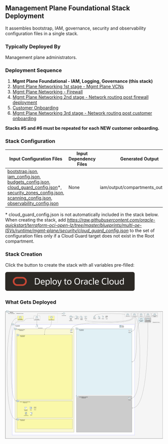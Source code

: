 ## Management Plane Foundational Stack Deployment

It assembles bootstrap, IAM, governance, security and observability configuration files in a single stack. 

### Typically Deployed By

Management plane administrators.

### Deployment Sequence

1. **Mgmt Plane Foundational - IAM, Logging, Governance (this stack)**
2. [Mgmt Plane Networking 1st stage - Mgmt Plane VCNs](./MPLANE-NETWORKING.md#stage1)
3. [Mgmt Plane Networking - Firewall](./MPLANE-FIREWALL.md)
4. [Mgmt Plane Networking 2nd stage - Network routing post firewall deployment](./MPLANE-NETWORKING.md#stage2)
5. [Customer Onboarding](./CUSTOMER-ONBOARDING.md)
6. [Mgmt Plane Networking 3rd stage - Network routing post customer onboarding](./MPLANE-NETWORKING.md#stage3)

**Stacks #5 and #6 must be repeated for each NEW customer onboarding.**

### Stack Configuration

Input Configuration Files | Input Dependency Files | Generated Output
--------------------------|------------------------|------------------
[bootstrap.json](../../runtime/mgmt-plane/bootstrap/bootstrap.json), [iam_config.json](../../runtime/mgmt-plane/iam/iam_config.json), [budgets_config.json](../../runtime/mgmt-plane/governance/budgets_config.json), [cloud_guard_config.json](../../runtime/mgmt-plane/security/cloud_guard_config.json)\*, [security_zones_config.json](../../runtime/mgmt-plane/security/security_zones_config.json), [scanning_config.json](../../runtime/mgmt-plane/security/scanning_config.json), [observability_config.json](../../runtime/mgmt-plane/observability/observability_config.json) | None | iam/output/compartments_output.json

\* cloud_guard_config.json is not automatically included in the stack below. When creating the stack, add *https://raw.githubusercontent.com/oracle-quickstart/terraform-oci-open-lz/tree/master/blueprints/multi-oe-ISVs/runtime/mgmt-plane/security/cloud_guard_config.json* to the set of configuration files only if a Cloud Guard target does not exist in the Root compartment.

### Stack Creation

Click the button to create the stack with all variables pre-filled:

[![Deploy_To_OCI](../images/DeployToOCI.svg)](https://cloud.oracle.com/resourcemanager/stacks/create?zipUrl=https://github.com/oci-landing-zones/terraform-oci-landing-zones-orchestrator/archive/refs/heads/main.zip&zipUrlVariables={"input_config_files_urls":"https://raw.githubusercontent.com/oracle-quickstart/terraform-oci-open-lz/tree/master/blueprints/multi-oe-ISVs/runtime/mgmt-plane/bootstrap/bootstrap.json,https://raw.githubusercontent.com/oracle-quickstart/terraform-oci-open-lz/tree/master/blueprints/multi-oe-ISVs/runtime/mgmt-plane/iam/iam_config.json,https://raw.githubusercontent.com/oracle-quickstart/terraform-oci-open-lz/tree/master/blueprints/multi-oe-ISVs/runtime/mgmt-plane/governance/budgets_config.json,https://raw.githubusercontent.com/oracle-quickstart/terraform-oci-open-lz/tree/master/blueprints/multi-oe-ISVs/runtime/mgmt-plane/observability/observability_config.json,https://raw.githubusercontent.com/oracle-quickstart/terraform-oci-open-lz/tree/master/blueprints/multi-oe-ISVs/runtime/mgmt-plane/security/scanning_config.json,https://raw.githubusercontent.com/oracle-quickstart/terraform-oci-open-lz/tree/master/blueprints/multi-oe-ISVs/runtime/mgmt-plane/security/security_zones_config.json","url_dependency_source_oci_bucket":"isv-terraform-runtime-bucket","url_dependency_source":"ocibucket","save_output":true,"oci_object_prefix":"iam/output"})

### What Gets Deployed

![isv-pod-architecture-mgmt-plane-foundational](../images/foundational.png)